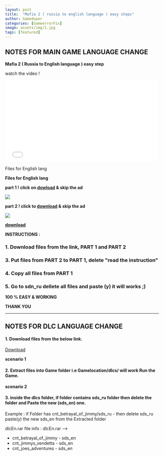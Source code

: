 ```yaml
---
layout: post
title:  "Mafia 2 ( russia to english language ) easy steps"
author: Gamedoper
categories: [GameerrorFix]
image: assets/img/1.jpg
tags: [featured]
---
```


## NOTES FOR MAIN GAME LANGUAGE CHANGE


**Mafia 2 ( Russia to English language ) easy step**

watch the video !

<iframe width="500" height="266" src="[https://www.youtube.com/embed/h0XGeu7X6Fc](https://www.youtube.com/embed/h0XGeu7X6Fc)" frameborder="0" allow="accelerometer; autoplay; encrypted-media; gyroscope; picture-in-picture" allowfullscreen></iframe>

Files for English lang

**Files for English lang**

**part 1 ! click on  [dowload](http://www.mediafire.com/download/2xr2xjgdbda4o5u/PART+1.zip)  & skip the ad**

**[![](https://camo.githubusercontent.com/504334f3967c4810038866e52853b879a70061b8/68747470733a2f2f342e62702e626c6f6773706f742e636f6d2f2d76595679446573594139672f566978744d6b464d625a492f41414141414141414161732f3678756b7968495a6161512f733230302f446f776e6c616f642e706e67)](http://j.gs/7Ewl)[](https://draft.blogger.com/)**

**part 2 ! click to  [download](http://www.mediafire.com/file/ujbh9j3ho2sp6b3/PART_2.zip)  & skip the ad**

[![](https://camo.githubusercontent.com/504334f3967c4810038866e52853b879a70061b8/68747470733a2f2f342e62702e626c6f6773706f742e636f6d2f2d76595679446573594139672f566978744d6b464d625a492f41414141414141414161732f3678756b7968495a6161512f733230302f446f776e6c616f642e706e67)](http://j.gs/8skZ)

**[download](http://j.gs/8skZ)**

**INSTRUCTIONS :**

### 1.  Download files from the link, PART 1 and PART 2

### 3.  Put files from PART 2 to PART 1, delete "read the instruction"

### 4.  Copy all files from PART 1

### 5.  Go to sdn_ru dellete all files and paste (y) it will works ;)
        
**100 % EASY & WORKING**

**THANK YOU**

---

## NOTES FOR DLC LANGUAGE CHANGE

#### 1. Download files from the below link.

[Download](http://www.mediafire.com/file/ae0of9zks1v488u/dlcEn.rar/file)

**scenario 1**

#### 2. Extract files into Game folder i.e Gamelocation/dlcs/ will work Run the Game.

**scenario 2**

#### 3.  inside the dlcs folder, if folder contains sds_ru folder then delete the folder and Paste the new (sds_en) one.

Example : if Folder has cnt_betrayal_of_jimmy/sds_ru - then delete sds_ru 
paste(y) the new sds_en from the Extracted folder

dlcEn.rar file info :
dlcEn.rar -->
 - cnt_betrayal_of_jimmy - sds_en
 - cnt_jimmys_vendetta - sds_en
 - cnt_joes_adventures - sds_en


